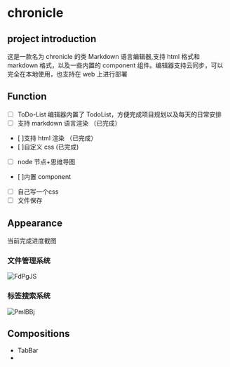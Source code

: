 # chronicle

## project introduction

这是一款名为 chronicle 的类 Markdown 语言编辑器,支持 html 格式和 markdown 格式，以及一些内置的 component 组件。编辑器支持云同步，可以完全在本地使用，也支持在 web 上进行部署

## Function

- [ ] ToDo-List 编辑器内置了 TodoList，方便完成项目规划以及每天的日常安排
- [ ] 支持 markdown 语言渲染 （已完成）
- [ ]支持 html 渲染 （已完成）
- [ ]自定义 css (已完成)
- [ ] node 节点+思维导图
- [ ]内置 component
- [ ] 自己写一个css
- [ ] 文件保存

## Appearance

当前完成进度截图

### 文件管理系统

![FdPgJS](https://mikes.oss-cn-beijing.aliyuncs.com/uPic/FdPgJS.png)

### 标签搜索系统

![PmlBBj](https://mikes.oss-cn-beijing.aliyuncs.com/uPic/PmlBBj.png)


## Compositions
* TabBar
*